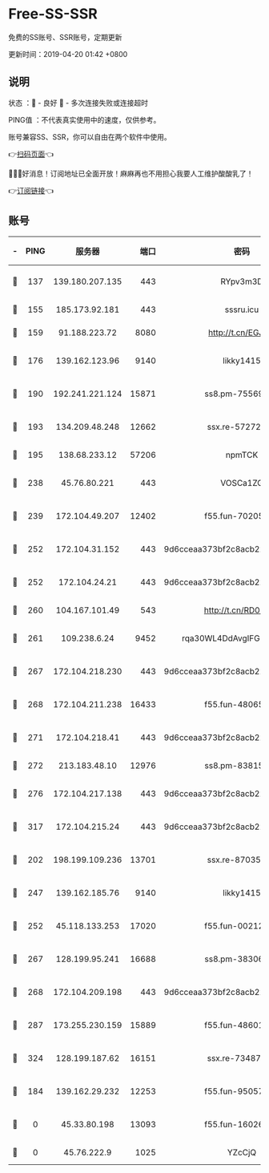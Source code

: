 # Free-SS-SSR

免费的SS账号、SSR账号，定期更新

更新时间：2019-04-20 01:42 +0800

## 说明

状态     ：🙂 - 良好 🙁 - 多次连接失败或连接超时

PING值   ：不代表真实使用中的速度，仅供参考。

账号兼容SS、SSR，你可以自由在两个软件中使用。

👉[扫码页面](https://liesauer.github.io/Free-SS-SSR/)👈

🎉🎉🎉好消息！订阅地址已全面开放！麻麻再也不用担心我要人工维护酸酸乳了！

👉[订阅链接](https://www.liesauer.net/yogurt/subscribe?ACCESS_TOKEN=DAYxR3mMaZAsaqUb)👈

## 账号

|-|PING|服务器|端口|密码|加密方式|区域|
|:----:|:----:|:-----:|-----:|:----:|:----:|:----:|
|🙂|137|139.180.207.135|443|RYpv3m3D|aes-256-cfb|JP|
|🙂|155|185.173.92.181|443|sssru.icu|rc4-md5|RU|
|🙂|159|91.188.223.72|8080|http://t.cn/EGJIyrl|rc4-md5|RU|
|🙂|176|139.162.123.96|9140|likky1415|aes-256-cfb|JP|
|🙂|190|192.241.221.124|15871|ss8.pm-75569900|aes-256-cfb|US|
|🙂|193|134.209.48.248|12662|ssx.re-57272056|aes-256-cfb|US|
|🙂|195|138.68.233.12|57206|npmTCK|rc4-md5|US|
|🙂|238|45.76.80.221|443|VOSCa1ZG|aes-256-cfb|DE|
|🙂|239|172.104.49.207|12402|f55.fun-70205364|aes-256-cfb|SG|
|🙂|252|172.104.31.152|443|9d6cceaa373bf2c8acb22e60b6a58be6|aes-256-cfb|US|
|🙂|252|172.104.24.21|443|9d6cceaa373bf2c8acb22e60b6a58be6|aes-256-cfb|US|
|🙂|260|104.167.101.49|543|http://t.cn/RD0D7sx|rc4-md5|CA|
|🙂|261|109.238.6.24|9452|rqa30WL4DdAvgIFG6Fs3znzTa|aes-256-cfb|FR|
|🙂|267|172.104.218.230|443|9d6cceaa373bf2c8acb22e60b6a58be6|aes-256-cfb|US|
|🙂|268|172.104.211.238|16433|f55.fun-48065491|aes-256-cfb|US|
|🙂|271|172.104.218.41|443|9d6cceaa373bf2c8acb22e60b6a58be6|aes-256-cfb|US|
|🙂|272|213.183.48.10|12976|ss8.pm-83815121|rc4-md5|RU|
|🙂|276|172.104.217.138|443|9d6cceaa373bf2c8acb22e60b6a58be6|aes-256-cfb|US|
|🙂|317|172.104.215.24|443|9d6cceaa373bf2c8acb22e60b6a58be6|aes-256-cfb|US|
|🙂|202|198.199.109.236|13701|ssx.re-87035242|aes-256-cfb|US|
|🙂|247|139.162.185.76|9140|likky1415|aes-256-cfb|DE|
|🙂|252|45.118.133.253|17020|f55.fun-00212644|aes-256-cfb|SG|
|🙂|267|128.199.95.241|16688|ss8.pm-38306838|aes-256-cfb|SG|
|🙂|268|172.104.209.198|443|9d6cceaa373bf2c8acb22e60b6a58be6|aes-256-cfb|US|
|🙂|287|173.255.230.159|15889|f55.fun-48601779|aes-256-cfb|US|
|🙂|324|128.199.187.62|16151|ssx.re-73487439|aes-256-cfb|SG|
|🙁|184|139.162.29.232|12253|f55.fun-95057104|aes-256-cfb|SG|
|🙁|0|45.33.80.198|13093|f55.fun-16026235|aes-256-cfb|US|
|🙁|0|45.76.222.9|1025|YZcCjQ|rc4-md5|JP|
